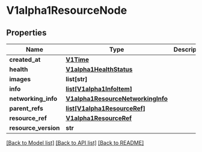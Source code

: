 # V1alpha1ResourceNode

## Properties
Name | Type | Description | Notes
------------ | ------------- | ------------- | -------------
**created_at** | [**V1Time**](V1Time.md) |  | [optional] 
**health** | [**V1alpha1HealthStatus**](V1alpha1HealthStatus.md) |  | [optional] 
**images** | **list[str]** |  | [optional] 
**info** | [**list[V1alpha1InfoItem]**](V1alpha1InfoItem.md) |  | [optional] 
**networking_info** | [**V1alpha1ResourceNetworkingInfo**](V1alpha1ResourceNetworkingInfo.md) |  | [optional] 
**parent_refs** | [**list[V1alpha1ResourceRef]**](V1alpha1ResourceRef.md) |  | [optional] 
**resource_ref** | [**V1alpha1ResourceRef**](V1alpha1ResourceRef.md) |  | [optional] 
**resource_version** | **str** |  | [optional] 

[[Back to Model list]](../README.md#documentation-for-models) [[Back to API list]](../README.md#documentation-for-api-endpoints) [[Back to README]](../README.md)


